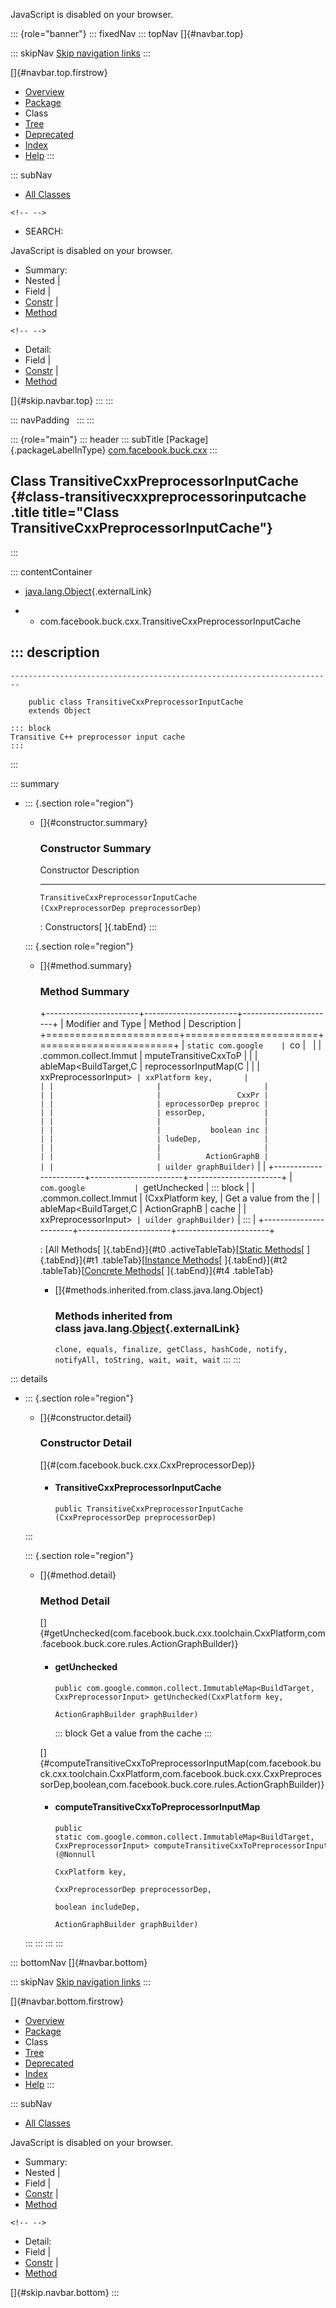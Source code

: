 <div>

JavaScript is disabled on your browser.

</div>

::: {role="banner"}
::: fixedNav
::: topNav
[]{#navbar.top}

::: skipNav
[Skip navigation links](#skip.navbar.top "Skip navigation links")
:::

[]{#navbar.top.firstrow}

-   [Overview](../../../../index.html)
-   [Package](package-summary.html)
-   Class
-   [Tree](package-tree.html)
-   [Deprecated](../../../../deprecated-list.html)
-   [Index](../../../../index-all.html)
-   [Help](../../../../help-doc.html)
:::

::: subNav
-   [All Classes](../../../../allclasses.html)

```{=html}
<!-- -->
```
-   SEARCH:

<div>

<div>

JavaScript is disabled on your browser.

</div>

</div>

<div>

-   Summary: 
-   Nested \| 
-   Field \| 
-   [Constr](#constructor.summary) \| 
-   [Method](#method.summary)

```{=html}
<!-- -->
```
-   Detail: 
-   Field \| 
-   [Constr](#constructor.detail) \| 
-   [Method](#method.detail)

</div>

[]{#skip.navbar.top}
:::
:::

::: navPadding
 
:::
:::

::: {role="main"}
::: header
::: subTitle
[Package]{.packageLabelInType} [com.facebook.buck.cxx](package-summary.html)
:::

## Class TransitiveCxxPreprocessorInputCache {#class-transitivecxxpreprocessorinputcache .title title="Class TransitiveCxxPreprocessorInputCache"}
:::

::: contentContainer
-   [java.lang.Object](http://docs.oracle.com/javase/7/docs/api/java/lang/Object.html?is-external=true "class or interface in java.lang"){.externalLink}

-   -   com.facebook.buck.cxx.TransitiveCxxPreprocessorInputCache

::: description
-   

    ------------------------------------------------------------------------

        public class TransitiveCxxPreprocessorInputCache
        extends Object

    ::: block
    Transitive C++ preprocessor input cache
    :::
:::

::: summary
-   ::: {.section role="region"}
    -   []{#constructor.summary}

        ### Constructor Summary

          Constructor                                                                 Description
          --------------------------------------------------------------------------- -------------
          `TransitiveCxxPreprocessorInputCache​(CxxPreprocessorDep preprocessorDep)`    

          : Constructors[ ]{.tabEnd}
    :::

    ::: {.section role="region"}
    -   []{#method.summary}

        ### Method Summary

        +-----------------------+-----------------------+-----------------------+
        | Modifier and Type     | Method                | Description           |
        +=======================+=======================+=======================+
        | `static com.google    | `co                   |                       |
        | .common.collect.Immut | mputeTransitiveCxxToP |                       |
        | ableMap<BuildTarget,​C | reprocessorInputMap​(C |                       |
        | xxPreprocessorInput>` | xxPlatform key,       |                       |
        |                       |                       |                       |
        |                       |                 CxxPr |                       |
        |                       | eprocessorDep preproc |                       |
        |                       | essorDep,             |                       |
        |                       |                       |                       |
        |                       |           boolean inc |                       |
        |                       | ludeDep,              |                       |
        |                       |                       |                       |
        |                       |          ActionGraphB |                       |
        |                       | uilder graphBuilder)` |                       |
        +-----------------------+-----------------------+-----------------------+
        | `com.google           | `getUnchecked         | ::: block             |
        | .common.collect.Immut | ​(CxxPlatform key,     | Get a value from the  |
        | ableMap<BuildTarget,​C |          ActionGraphB | cache                 |
        | xxPreprocessorInput>` | uilder graphBuilder)` | :::                   |
        +-----------------------+-----------------------+-----------------------+

        : [All Methods[ ]{.tabEnd}]{#t0 .activeTableTab}[[Static
        Methods](javascript:show(1);)[ ]{.tabEnd}]{#t1
        .tableTab}[[Instance
        Methods](javascript:show(2);)[ ]{.tabEnd}]{#t2
        .tableTab}[[Concrete
        Methods](javascript:show(8);)[ ]{.tabEnd}]{#t4 .tableTab}

        -   []{#methods.inherited.from.class.java.lang.Object}

            ### Methods inherited from class java.lang.[Object](http://docs.oracle.com/javase/7/docs/api/java/lang/Object.html?is-external=true "class or interface in java.lang"){.externalLink}

            `clone, equals, finalize, getClass, hashCode, notify, notifyAll, toString, wait, wait, wait`
    :::
:::

::: details
-   ::: {.section role="region"}
    -   []{#constructor.detail}

        ### Constructor Detail

        []{#<init>(com.facebook.buck.cxx.CxxPreprocessorDep)}

        -   #### TransitiveCxxPreprocessorInputCache

                public TransitiveCxxPreprocessorInputCache​(CxxPreprocessorDep preprocessorDep)
    :::

    ::: {.section role="region"}
    -   []{#method.detail}

        ### Method Detail

        []{#getUnchecked(com.facebook.buck.cxx.toolchain.CxxPlatform,com.facebook.buck.core.rules.ActionGraphBuilder)}

        -   #### getUnchecked

            ``` methodSignature
            public com.google.common.collect.ImmutableMap<BuildTarget,​CxxPreprocessorInput> getUnchecked​(CxxPlatform key,
                                                                                                               ActionGraphBuilder graphBuilder)
            ```

            ::: block
            Get a value from the cache
            :::

        []{#computeTransitiveCxxToPreprocessorInputMap(com.facebook.buck.cxx.toolchain.CxxPlatform,com.facebook.buck.cxx.CxxPreprocessorDep,boolean,com.facebook.buck.core.rules.ActionGraphBuilder)}

        -   #### computeTransitiveCxxToPreprocessorInputMap

            ``` methodSignature
            public static com.google.common.collect.ImmutableMap<BuildTarget,​CxxPreprocessorInput> computeTransitiveCxxToPreprocessorInputMap​(@Nonnull
                                                                                                                                                    CxxPlatform key,
                                                                                                                                                    CxxPreprocessorDep preprocessorDep,
                                                                                                                                                    boolean includeDep,
                                                                                                                                                    ActionGraphBuilder graphBuilder)
            ```
    :::
:::
:::
:::

::: bottomNav
[]{#navbar.bottom}

::: skipNav
[Skip navigation links](#skip.navbar.bottom "Skip navigation links")
:::

[]{#navbar.bottom.firstrow}

-   [Overview](../../../../index.html)
-   [Package](package-summary.html)
-   Class
-   [Tree](package-tree.html)
-   [Deprecated](../../../../deprecated-list.html)
-   [Index](../../../../index-all.html)
-   [Help](../../../../help-doc.html)
:::

::: subNav
-   [All Classes](../../../../allclasses.html)

<div>

<div>

JavaScript is disabled on your browser.

</div>

</div>

<div>

-   Summary: 
-   Nested \| 
-   Field \| 
-   [Constr](#constructor.summary) \| 
-   [Method](#method.summary)

```{=html}
<!-- -->
```
-   Detail: 
-   Field \| 
-   [Constr](#constructor.detail) \| 
-   [Method](#method.detail)

</div>

[]{#skip.navbar.bottom}
:::
